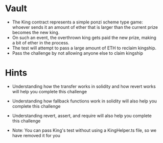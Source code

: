 # Vault

- The King contract represents a simple ponzi scheme type game: whoever sends it an amount of ether that is larger than the current prize becomes the new king.
- On such an event, the overthrown king gets paid the new prize, making a bit of ether in the process.
- The test will attempt to pass a large amount of ETH to reclaim kingship.
- Pass the challenge by not allowing anyone else to claim kingship

# Hints

- Understanding how the transfer works in solidity and how revert works will help you complete this challenge
- Understanding how fallback functions work in solidity will also help you complete this challenge
- Understanding revert, assert, and require will also help you complete this challenge

- Note: You can pass King's test without using a KingHelper.ts file, so we have removed it for you

